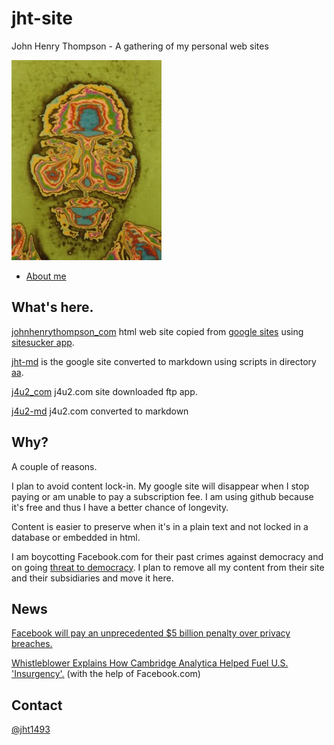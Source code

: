 # jht-site

John Henry Thompson - A gathering of my personal web sites

[![](jht-md/_/rsrc/1295207567308/the-art-of-learning/reflections/colorized-jht-height=320&width=240.jpg)](http://www.johnhenrythompson.com/the-art-of-learning/reflections/colorized-jht.jpg?attredirects=0)

- [About me](jht-md/README.md)

## What's here.

[johnhenrythompson_com](johnhenrythompson_com) html web site copied from [google sites](http://www.johnhenrythompson.com) using [sitesucker app](https://ricks-apps.com/osx/sitesucker/).

[jht-md](jht-md/README.md) is the google site converted to markdown using scripts in directory [aa](aa).

[j4u2_com](j4u2_com) j4u2.com site downloaded ftp app.

[j4u2-md](j4u2-md) j4u2.com converted to markdown

## Why?

A couple of reasons.

I plan to avoid content lock-in. My google site will disappear when I stop paying or am unable to pay a subscription fee. I am using github because it's free and thus I have a better chance of longevity.

Content is easier to preserve when it's in a plain text and not locked in a database or embedded in html.

I am boycotting Facebook.com for their past crimes against democracy and on going [threat to democracy](https://www.npr.org/2019/10/23/772075523/mark-zuckerberg-offers-a-choice-the-facebook-way-or-the-china-way). I plan to remove all my content from their site and their subsidiaries and move it here.

## News

[Facebook will pay an unprecedented \$5 billion penalty over privacy breaches.](https://www.cnn.com/2019/07/24/tech/facebook-ftc-settlement/index.html)

[Whistleblower Explains How Cambridge Analytica Helped Fuel U.S. 'Insurgency'.](https://www.npr.org/2019/10/08/768216311/whistleblower-explains-how-cambridge-analytica-helped-fuel-u-s-insurgency) (with the help of Facebook.com)

## Contact

[@jht1493](https://twitter.com/jht1493)
